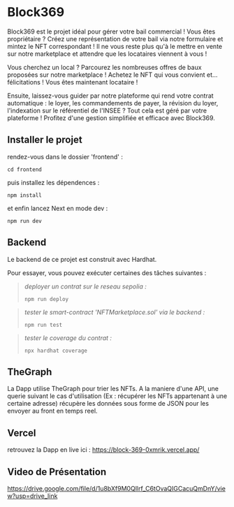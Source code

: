 # Block369


Block369 est le projet idéal pour gérer votre bail commercial ! Vous êtes propriétaire ? Créez une représentation de votre bail via notre formulaire et mintez le NFT correspondant ! Il ne vous reste plus qu'à le mettre en vente sur notre marketplace et attendre que les locataires viennent à vous !

Vous cherchez un local ? Parcourez les nombreuses offres de baux proposées sur notre marketplace ! Achetez le NFT qui vous convient et... félicitations ! Vous êtes maintenant locataire !

Ensuite, laissez-vous guider par notre plateforme qui rend votre contrat automatique : le loyer, les commandements de payer, la révision du loyer, l'indexation sur le référentiel de l'INSEE ? Tout cela est géré par votre plateforme ! Profitez d'une gestion simplifiée et efficace avec Block369.


## Installer le projet 


rendez-vous dans le dossier 'frontend' : 

```unix
cd frontend
```

puis installez les dépendences : 

```unix
npm install
```

et enfin lancez Next en mode dev : 

```unix
npm run dev
``` 



## Backend


Le backend de ce projet est construit avec Hardhat.

Pour essayer, vous pouvez exécuter certaines des tâches suivantes :

> *deployer un contrat sur le reseau sepolia :*
> ```unix
> npm run deploy
> ```


> *tester le smart-contract 'NFTMarketplace.sol' via le backend :* 
> ```unix
> npm run test
> ```

> *tester le coverage du contrat :*
> ```unix
> npx hardhat coverage
> ```


## TheGraph


La Dapp utilise TheGraph pour trier les NFTs. A la maniere d'une API, une querie suivant le cas d'utilisation (Ex : récupérer les NFTs appartenant à une certaine adresse) récupère les données sous forme de JSON pour les envoyer au front en temps reel. 
    


## Vercel 


retrouvez la Dapp en live ici : https://block-369-0xmrik.vercel.app/ 



## Video de Présentation


https://drive.google.com/file/d/1u8bXf9M0Qllrf_C6tOvaQIGCacuQmDnY/view?usp=drive_link
